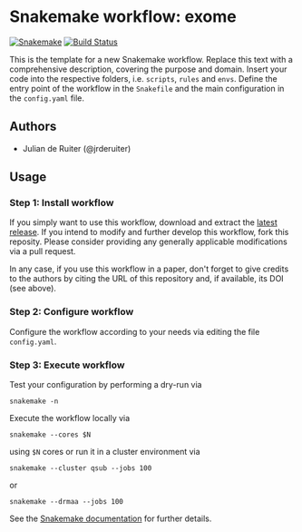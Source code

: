 # Snakemake workflow: exome

[![Snakemake](https://img.shields.io/badge/snakemake-≥3.12.0-brightgreen.svg)](https://snakemake.bitbucket.io)
[![Build Status](https://travis-ci.org/snakemake-workflows/exome.svg?branch=master)](https://travis-ci.org/snakemake-workflows/exome)

This is the template for a new Snakemake workflow. Replace this text with a comprehensive description, covering the purpose and domain.
Insert your code into the respective folders, i.e. `scripts`, `rules` and `envs`. Define the entry point of the workflow in the `Snakefile` and the main configuration in the `config.yaml` file.

## Authors

* Julian de Ruiter (@jrderuiter)

## Usage

### Step 1: Install workflow

If you simply want to use this workflow, download and extract the [latest release](https://github.com/snakemake-workflows/exome/releases).
If you intend to modify and further develop this workflow, fork this reposity. Please consider providing any generally applicable modifications via a pull request.

In any case, if you use this workflow in a paper, don't forget to give credits to the authors by citing the URL of this repository and, if available, its DOI (see above).

### Step 2: Configure workflow

Configure the workflow according to your needs via editing the file `config.yaml`.

### Step 3: Execute workflow

Test your configuration by performing a dry-run via

    snakemake -n

Execute the workflow locally via

    snakemake --cores $N

using `$N` cores or run it in a cluster environment via

    snakemake --cluster qsub --jobs 100

or

    snakemake --drmaa --jobs 100

See the [Snakemake documentation](https://snakemake.readthedocs.io) for further details.

